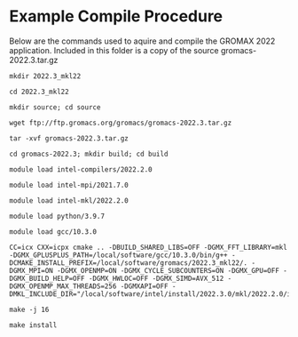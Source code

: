 # Example Compile Procedure

Below are the commands used to aquire and compile the GROMAX 2022 application. Included in this folder is a copy of the source gromacs-2022.3.tar.gz

```shell
mkdir 2022.3_mkl22

cd 2022.3_mkl22

mkdir source; cd source

wget ftp://ftp.gromacs.org/gromacs/gromacs-2022.3.tar.gz

tar -xvf gromacs-2022.3.tar.gz

cd gromacs-2022.3; mkdir build; cd build

module load intel-compilers/2022.2.0

module load intel-mpi/2021.7.0

module load intel-mkl/2022.2.0

module load python/3.9.7

module load gcc/10.3.0

CC=icx CXX=icpx cmake .. -DBUILD_SHARED_LIBS=OFF -DGMX_FFT_LIBRARY=mkl -DGMX_GPLUSPLUS_PATH=/local/software/gcc/10.3.0/bin/g++ -DCMAKE_INSTALL_PREFIX=/local/software/gromacs/2022.3_mkl22/. -DGMX_MPI=ON -DGMX_OPENMP=ON -DGMX_CYCLE_SUBCOUNTERS=ON -DGMX_GPU=OFF -DGMX_BUILD_HELP=OFF -DGMX_HWLOC=OFF -DGMX_SIMD=AVX_512 -DGMX_OPENMP_MAX_THREADS=256 -DGMXAPI=OFF -DMKL_INCLUDE_DIR="/local/software/intel/install/2022.3.0/mkl/2022.2.0/include/"

make -j 16 

make install
```